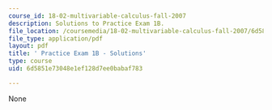 ```yaml
---
course_id: 18-02-multivariable-calculus-fall-2007
description: Solutions to Practice Exam 1B.
file_location: /coursemedia/18-02-multivariable-calculus-fall-2007/6d5851e73048e1ef128d7ee0babaf783_prac1bsol.pdf
file_type: application/pdf
layout: pdf
title: ' Practice Exam 1B - Solutions'
type: course
uid: 6d5851e73048e1ef128d7ee0babaf783

---
```

None